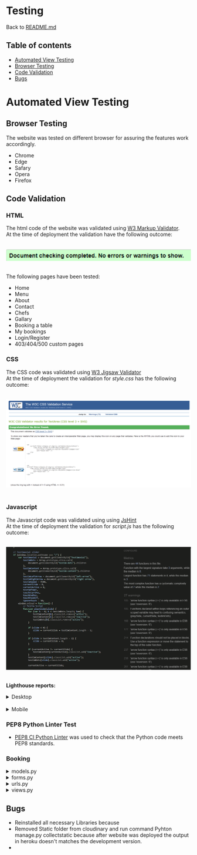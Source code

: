 # Testing

Back to [README.md](README.md)<br>

## Table of contents

* [Automated View Testing](#automated-view-testing)
* [Browser Testing](#browser-testing)
* [Code Validation](#code-validation)
* [Bugs](#bugs)


# Automated View Testing


## Browser Testing
The website was tested on different browser for assuring the features work accordingly.
* Chrome
* Edge
* Safary
* Opera
* Firefox

## Code Validation

### HTML
The html code of the website was validated using [W3 Markup Validator](https://validator.w3.org/).<br>
At the time of deployment the validation have the following outcome:<br><br>

<img src="/static/images/readme-img/html.codevalidation.png"><br><br>

The following pages have been tested:
* Home
* Menu
* About
* Contact
* Chefs
* Gallary
* Booking a table
* My bookings
* Login/Register
* 403/404/500 custom pages

### CSS

The CSS code was validated using [W3 Jigsaw Validator](https://jigsaw.w3.org/css-validator/)<br>
At the time of deployment the validation for *style.css* has the following outcome:<br><br>

<img src="/static/images/readme-img/CSS-validation.png"><br><br>

### Javascript

The Javascript code was validated using using [JsHint](https://jshint.com/)<br>
At the time of deployment the validation for *script.js* has the following outcome:<br><br>

<img src="/static/images/readme-img/jshint.png"><br><br>

**Lighthouse reports:**<br>

<details>
<summary>Desktop</summary>
<img src="/static/images/readme-img/Desktop.png"><br><br>
</details>
<br>
<details>
<summary>Mobile</summary>
<img src="/static/images/readme-img/mobli_lighthouse.png"><br><br>
</details>



### PEP8 Python Linter Test
- [PEP8 CI Python Linter](https://pep8ci.herokuapp.com/) was used to check that the Python code meets PEP8 standards.

### Booking

<details>
<summary>models.py</summary>
<img src="/static/images/readme-img/Modal.png"><br><br>
</details>

<details>
<summary>forms.py</summary>
<img src="/static/images/readme-img/form.png"><br><br>
</details>

<details>
<summary>urls.py</summary>
<img src="/static/images/readme-img/url.png"><br><br>
</details>

<details>
<summary>views.py</summary>
<img src="/static/images/readme-img/view.png"><br><br>
</details>


## Bugs

- Reinstalled all necessary Libraries because 
- Removed Static folder from cloudinary and run command Pyhton manage.py collectstatic because after website was deployed the output in heroku doesn't matches the development version.
- 



